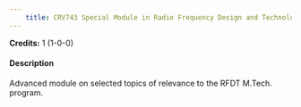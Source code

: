 ```yaml
---
    title: CRV743 Special Module in Radio Frequency Design and Technology-II
---
```

**Credits:** 1 (1-0-0)



#### Description 
Advanced module on selected topics of relevance to the RFDT M.Tech. program.